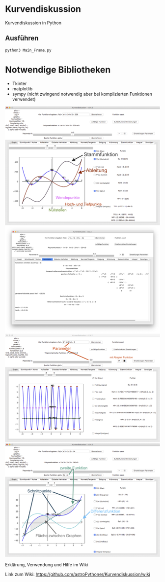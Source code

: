 # Kurvendiskussion
Kurvendiskussion in Python

## Ausführen
```
python3 Main_Frame.py
```

# Notwendige Bibliotheken
- Tkinter
- matplotlib
- sympy (nicht zwingend notwendig aber bei kompilzierten Funktionen verwendet)

![image not found](https://raw.githubusercontent.com/astroPythoner/Kurvendiskussion/master/screenshot1.png)
![](https://raw.githubusercontent.com/astroPythoner/Kurvendiskussion/master/screenshot2.png)
![](https://raw.githubusercontent.com/astroPythoner/Kurvendiskussion/master/screenshot3.png)
![](https://raw.githubusercontent.com/astroPythoner/Kurvendiskussion/master/screenshot4.png)

Erklärung, Verwendung und Hilfe im Wiki

Link zum Wiki: https://github.com/astroPythoner/Kurvendiskussion/wiki
